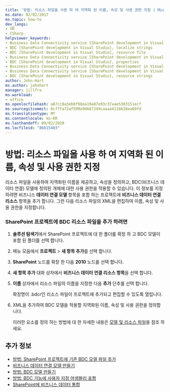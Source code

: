 ```yaml
---
title: '방법: 리소스 파일을 사용 하 여 지역화 된 이름, 속성 및 사용 권한 지정 | Microsoft Docs'
ms.date: 02/02/2017
ms.topic: how-to
dev_langs:
- VB
- CSharp
helpviewer_keywords:
- Business Data Connectivity service [SharePoint development in Visual Studio], localize strings
- BDC [SharePoint development in Visual Studio], localize strings
- BDC [SharePoint development in Visual Studio], resource file
- Business Data Connectivity service [SharePoint development in Visual Studio], resource strings
- BDC [SharePoint development in Visual Studio], properties
- Business Data Connectivity service [SharePoint development in Visual Studio], properties
- Business Data Connectivity service [SharePoint development in Visual Studio], resource file
- BDC [SharePoint development in Visual Studio], resource strings
author: John-Hart
ms.author: johnhart
manager: jillfra
ms.workload:
- office
ms.openlocfilehash: a87cc8a3eb8f98ea19a87e93c37aae5303151ecf
ms.sourcegitcommit: 6cfffa72af599a9d667249caaaa411bb28ea69fd
ms.translationtype: MT
ms.contentlocale: ko-KR
ms.lasthandoff: 09/02/2020
ms.locfileid: "86015403"
---
```

# <a name="how-to-use-a-resource-file-to-specify-localized-names-properties-and-permissions"></a>방법: 리소스 파일을 사용 하 여 지역화 된 이름, 속성 및 사용 권한 지정
  리소스 파일을 사용하여 지역화된 이름을 제공하고, 속성을 정의하고, BDC(비즈니스 데이터 연결) 모델에 정의된 개체에 대한 사용 권한을 적용할 수 있습니다. 이 정보를 지정 하려면 비즈니스 **데이터 연결 모델** 항목을 포함 하는 프로젝트에 **비즈니스 데이터 연결 리소스** 항목을 추가 합니다. 그런 다음 리소스 파일의 XML을 편집하여 이름, 속성 및 사용 권한을 지정합니다.

### <a name="to-add-a-bdc-resource-file-to-a-sharepoint-project"></a>SharePoint 프로젝트에 BDC 리소스 파일을 추가 하려면

1. **솔루션 탐색기**에서 SharePoint 프로젝트에 대 한 폴더를 확장 하 고 BDC 모델이 포함 된 폴더를 선택 합니다.

2. 메뉴 모음에서 **프로젝트**  >  **새 항목 추가**를 선택 합니다.

3. **SharePoint** 노드를 확장 한 다음 **2010** 노드를 선택 합니다.

4. **새 항목 추가** 대화 상자에서 **비즈니스 데이터 연결 리소스 항목**을 선택 합니다.

5. **이름** 상자에서 리소스 파일의 이름을 지정한 다음 **추가** 단추를 선택 합니다.

     확장명이 .bdcr인 리소스 파일이 프로젝트에 추가되고 편집할 수 있도록 열립니다.

6. XML을 추가하여 BDC 모델을 적용할 지역화된 이름, 속성 및 사용 권한을 정의합니다.

     이러한 요소를 정의 하는 방법에 대 한 자세한 내용은 [모델 및 리소스 파일](/previous-versions/office/developer/sharepoint-2010/aa674515(v=office.14))을 참조 하세요.

## <a name="see-also"></a>추가 정보
- [방법: SharePoint 프로젝트에 기존 BDC 모델 파일 추가](../sharepoint/how-to-add-an-existing-bdc-model-file-to-a-sharepoint-project.md)
- [비즈니스 데이터 연결 모델 만들기](../sharepoint/creating-a-business-data-connectivity-model.md)
- [방법: BDC 모델 만들기](../sharepoint/how-to-create-a-bdc-model.md)
- [방법: BDC 기능에 사용자 지정 어셈블리 포함](../sharepoint/how-to-include-a-custom-assembly-in-a-bdc-feature.md)
- [SharePoint에 비즈니스 데이터 통합](../sharepoint/integrating-business-data-into-sharepoint.md)
